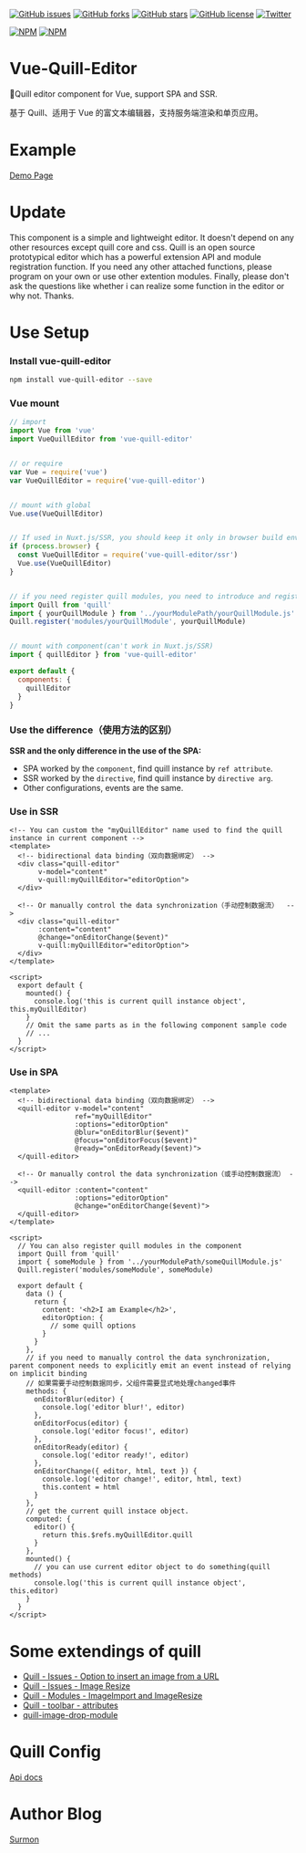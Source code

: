 [![GitHub issues](https://img.shields.io/github/issues/surmon-china/vue-quill-editor.svg?style=flat-square)](https://github.com/surmon-china/vue-quill-editor/issues)
[![GitHub forks](https://img.shields.io/github/forks/surmon-china/vue-quill-editor.svg?style=flat-square)](https://github.com/surmon-china/vue-quill-editor/network)
[![GitHub stars](https://img.shields.io/github/stars/surmon-china/vue-quill-editor.svg?style=flat-square)](https://github.com/surmon-china/vue-quill-editor/stargazers)
[![GitHub license](https://img.shields.io/badge/license-MIT-blue.svg?style=flat-square)](https://raw.githubusercontent.com/surmon-china/vue-quill-editor/master/LICENSE)
[![Twitter](https://img.shields.io/twitter/url/https/github.com/surmon-china/vue-quill-editor.svg?style=social?style=flat-square)](https://twitter.com/intent/tweet?url=https://github.com/surmon-china/vue-quill-editor)

[![NPM](https://nodei.co/npm/vue-quill-editor.png?downloads=true&downloadRank=true&stars=true)](https://nodei.co/npm/vue-quill-editor/)
[![NPM](https://nodei.co/npm-dl/vue-quill-editor.png?months=9&height=3)](https://nodei.co/npm/vue-quill-editor/)


# Vue-Quill-Editor
🍡Quill editor component for Vue, support SPA and SSR.

基于 Quill、适用于 Vue 的富文本编辑器，支持服务端渲染和单页应用。


# Example
[Demo Page](https://surmon-china.github.io/vue-quill-editor/)

# Update
This component is a simple and lightweight editor. It doesn't depend on any other resources except quill core and css. Quill is an open source prototypical editor which has a powerful extension API and module registration function. If you need any other attached functions, please program on your own or use other extention modules. Finally, please don't ask the questions like whether i can realize some function in the editor or why not. Thanks.


# Use Setup

### Install vue-quill-editor

``` bash
npm install vue-quill-editor --save
```


### Vue mount

``` javascript
// import
import Vue from 'vue'
import VueQuillEditor from 'vue-quill-editor'


// or require
var Vue = require('vue')
var VueQuillEditor = require('vue-quill-editor')


// mount with global
Vue.use(VueQuillEditor)


// If used in Nuxt.js/SSR, you should keep it only in browser build environment
if (process.browser) {
  const VueQuillEditor = require('vue-quill-editor/ssr')
  Vue.use(VueQuillEditor)
}


// if you need register quill modules, you need to introduce and register before the vue program is instantiated
import Quill from 'quill'
import { yourQuillModule } from '../yourModulePath/yourQuillModule.js'
Quill.register('modules/yourQuillModule', yourQuillModule)


// mount with component(can't work in Nuxt.js/SSR)
import { quillEditor } from 'vue-quill-editor'

export default {
  components: {
    quillEditor
  }
}
```

### Use the difference（使用方法的区别）

**SSR and the only difference in the use of the SPA:**
- SPA worked by the `component`, find quill instance by `ref attribute`.
- SSR worked by the `directive`, find quill instance by `directive arg`.
- Other configurations, events are the same.

### Use in SSR

``` vue
<!-- You can custom the "myQuillEditor" name used to find the quill instance in current component -->
<template>
  <!-- bidirectional data binding（双向数据绑定） -->
  <div class="quill-editor" 
       v-model="content"
       v-quill:myQuillEditor="editorOption">
  </div>

  <!-- Or manually control the data synchronization（手动控制数据流）  -->
  <div class="quill-editor" 
       :content="content"
       @change="onEditorChange($event)"
       v-quill:myQuillEditor="editorOption">
  </div>
</template>

<script>
  export default {
    mounted() {
      console.log('this is current quill instance object', this.myQuillEditor)
    }
    // Omit the same parts as in the following component sample code
    // ...
  }
</script>
```


### Use in SPA

``` vue
<template>
  <!-- bidirectional data binding（双向数据绑定） -->
  <quill-editor v-model="content"
                ref="myQuillEditor"
                :options="editorOption"
                @blur="onEditorBlur($event)"
                @focus="onEditorFocus($event)"
                @ready="onEditorReady($event)">
  </quill-editor>

  <!-- Or manually control the data synchronization（或手动控制数据流） -->
  <quill-editor :content="content"
                :options="editorOption"
                @change="onEditorChange($event)">
  </quill-editor>
</template>

<script>
  // You can also register quill modules in the component
  import Quill from 'quill'
  import { someModule } from '../yourModulePath/someQuillModule.js'
  Quill.register('modules/someModule', someModule)
  
  export default {
    data () {
      return {
        content: '<h2>I am Example</h2>',
        editorOption: {
          // some quill options
        }
      }
    },
    // if you need to manually control the data synchronization, parent component needs to explicitly emit an event instead of relying on implicit binding
    // 如果需要手动控制数据同步，父组件需要显式地处理changed事件
    methods: {
      onEditorBlur(editor) {
        console.log('editor blur!', editor)
      },
      onEditorFocus(editor) {
        console.log('editor focus!', editor)
      },
      onEditorReady(editor) {
        console.log('editor ready!', editor)
      },
      onEditorChange({ editor, html, text }) {
        console.log('editor change!', editor, html, text)
        this.content = html
      }
    },
    // get the current quill instace object.
    computed: {
      editor() {
        return this.$refs.myQuillEditor.quill
      }
    },
    mounted() {
      // you can use current editor object to do something(quill methods)
      console.log('this is current quill instance object', this.editor)
    }
  }
</script>
```

# Some extendings of quill
- [Quill - Issues - Option to insert an image from a URL](https://github.com/quilljs/quill/issues/893)
- [Quill - Issues - Image Resize](https://github.com/quilljs/quill/issues/104)
- [Quill - Modules - ImageImport and ImageResize](https://www.webpackbin.com/bins/-Ket3Oz1330Cy0MbddU3)
- [Quill - toolbar - attributes](https://github.com/quilljs/quill/issues/1084)
- [quill-image-drop-module](https://github.com/kensnyder/quill-image-drop-module)


# Quill Config
[Api docs](https://quilljs.com/docs/quickstart/)


# Author Blog
[Surmon](https://surmon.me)

